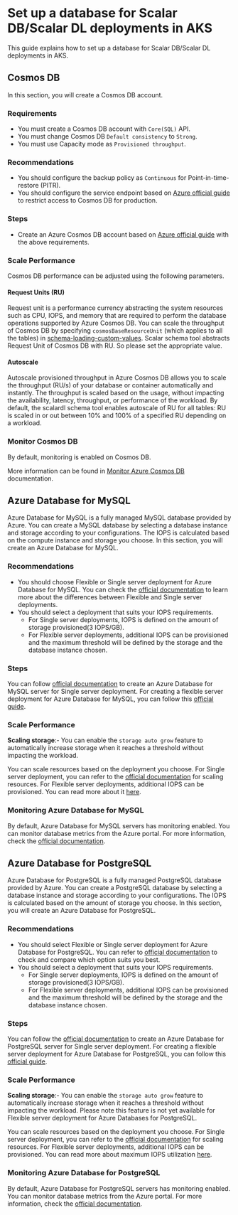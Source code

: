 # Set up a database for Scalar DB/Scalar DL deployments in AKS

This guide explains how to set up a database for Scalar DB/Scalar DL deployments in AKS.

## Cosmos DB

In this section, you will create a Cosmos DB account.

### Requirements

* You must create a Cosmos DB account with `Core(SQL)` API.
* You must change Cosmos DB `Default consistency` to `Strong`.
* You must use Capacity mode as `Provisioned throughput`.

### Recommendations

* You should configure the backup policy as `Continuous` for Point-in-time-restore (PITR).
* You should configure the service endpoint based on [Azure official guide](https://docs.microsoft.com/en-us/azure/cosmos-db/how-to-configure-vnet-service-endpoint) to restrict access to Cosmos DB for production.

### Steps

* Create an Azure Cosmos DB account based on [Azure official guide](https://docs.microsoft.com/en-us/azure/cosmos-db/create-cosmosdb-resources-portal#create-an-azure-cosmos-db-account) with the above requirements.

### Scale Performance

Cosmos DB performance can be adjusted using the following parameters.

#### Request Units (RU)

Request unit is a performance currency abstracting the system resources such as CPU, IOPS, and memory that are required to perform the database operations supported by Azure Cosmos DB.
You can scale the throughput of Cosmos DB by specifying `cosmosBaseResourceUnit` (which applies to all the tables) in [schema-loading-custom-values](https://github.com/scalar-labs/scalar-kubernetes/blob/master/conf/schema-loading-custom-values.yaml).
Scalar schema tool abstracts Request Unit of Cosmos DB with RU. So please set the appropriate value.

#### Autoscale

Autoscale provisioned throughput in Azure Cosmos DB allows you to scale the throughput (RU/s) of your database or container automatically and instantly.
The throughput is scaled based on the usage, without impacting the availability, latency, throughput, or performance of the workload.
By default, the scalardl schema tool enables autoscale of RU for all tables: RU is scaled in or out between 10% and 100% of a specified RU depending on a workload.

### Monitor Cosmos DB

By default, monitoring is enabled on Cosmos DB.

More information can be found in [Monitor Azure Cosmos DB](https://docs.microsoft.com/en-us/azure/cosmos-db/monitor-cosmos-db) documentation.

## Azure Database for MySQL

Azure Database for MySQL is a fully managed MySQL database provided by Azure. You can create a MySQL database by selecting a database instance and storage according to your configurations. The IOPS is calculated based on the compute instance and storage you choose.
In this section, you will create an Azure Database for MySQL.

### Recommendations

* You should choose Flexible or Single server deployment for Azure Database for MySQL. You can check the [official documentation](https://docs.microsoft.com/en-us/azure/mysql/select-right-deployment-type) to learn more about the differences between Flexible and Single server deployments.
* You should select a deployment that suits your IOPS requirements.
    * For Single server deployments, IOPS is defined on the amount of storage provisioned(3 IOPS/GB).
    * For Flexible server deployments, additional IOPS can be provisioned and the maximum threshold will be defined by the storage and the database instance chosen.

### Steps

You can follow [official documentation](https://docs.microsoft.com/en-us/azure/mysql/quickstart-create-mysql-server-database-using-azure-portal) to create an Azure Database for MySQL server for Single server deployment.
For creating a flexible server deployment for Azure Database for MySQL, you can follow this [official guide](https://docs.microsoft.com/en-us/azure/mysql/flexible-server/quickstart-create-server-portal).

### Scale Performance

**Scaling storage**:- You can enable the `storage auto grow` feature to automatically increase storage when it reaches a threshold without impacting the workload.

You can scale resources based on the deployment you choose. For Single server deployment, you can refer to the [official documentation](https://docs.microsoft.com/en-gb/azure/mysql/concepts-pricing-tiers#scale-resources) for scaling resources.
For Flexible server deployments, additional IOPS can be provisioned. You can read more about it [here](https://docs.microsoft.com/en-gb/azure/mysql/flexible-server/concepts-compute-storage#iops).

### Monitoring Azure Database for MySQL

By default, Azure Database for MySQL servers has monitoring enabled.
You can monitor database metrics from the Azure portal.
For more information, check the [official documentation](https://docs.microsoft.com/en-us/azure/mysql/concepts-monitoring).

## Azure Database for PostgreSQL

Azure Database for PostgreSQL is a fully managed PostgreSQL database provided by Azure. You can create a PostgreSQL database by selecting a database instance and storage according to your configurations. The IOPS is calculated based on the amount of storage you choose.
In this section, you will create an Azure Database for PostgreSQL.

### Recommendations

* You should select Flexible or Single server deployment for Azure Database for PostgreSQL. You can refer to [official documentation](https://docs.microsoft.com/en-us/azure/postgresql/overview-postgres-choose-server-options) to check and compare which option suits you best.
* You should select a deployment that suits your IOPS requirements.
    * For Single server deployments, IOPS is defined on the amount of storage provisioned(3 IOPS/GB).
    * For Flexible server deployments, additional IOPS can be provisioned and the maximum threshold will be defined by the storage and the database instance chosen.

### Steps

You can follow the [official documentation](https://docs.microsoft.com/en-us/azure/postgresql/quickstart-create-server-database-portal) to create an Azure Database for PostgreSQL server for Single server deployment.
For creating a flexible server deployment for Azure Database for PostgreSQL, you can follow this [official guide](https://docs.microsoft.com/en-us/azure/postgresql/flexible-server/quickstart-create-server-portal).

### Scale Performance

**Scaling storage**:- You can enable the `storage auto grow` feature to automatically increase storage when it reaches a threshold without impacting the workload. Please note this feature is not yet available for Flexible server deployment for Azure Databases for PostgreSQL.

You can scale resources based on the deployment you choose. For Single server deployment, you can refer to the [official documentation](https://docs.microsoft.com/en-gb/azure/postgresql/concepts-pricing-tiers#scale-resources) for scaling resources.
For Flexible server deployments, additional IOPS can be provisioned. You can read more about maximum IOPS utilization [here](https://docs.microsoft.com/en-us/azure/postgresql/flexible-server/concepts-compute-storage#maximum-iops-for-your-configuration).


### Monitoring Azure Database for PostgreSQL

By default, Azure Database for PostgreSQL servers has monitoring enabled.
You can monitor database metrics from the Azure portal.
For more information, check the [official documentation](https://docs.microsoft.com/en-us/azure/postgresql/concepts-monitoring).
